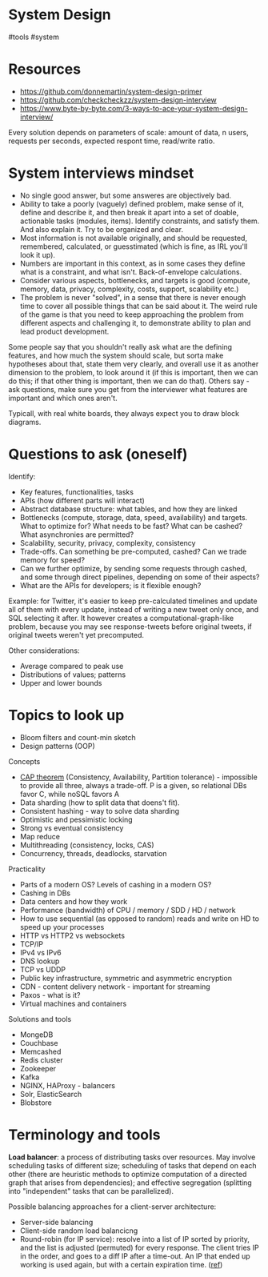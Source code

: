 # System Design

#tools #system

# Resources

* https://github.com/donnemartin/system-design-primer
* https://github.com/checkcheckzz/system-design-interview
* https://www.byte-by-byte.com/3-ways-to-ace-your-system-design-interview/

Every solution depends on parameters of scale: amount of data, n users, requests per seconds, expected respont time, read/write ratio.

# System interviews mindset

* No single good answer, but some answeres are objectively bad.
* Ability to take a poorly (vaguely) defined problem, make sense of it, define and describe it, and then break it apart into a set of doable, actionable tasks (modules, items). Identify constraints, and satisfy them. And also explain it. Try to be organized and clear.
* Most information is not available originally, and should be requested, remembered, calculated, or guesstimated (which is fine, as IRL you'll look it up).
* Numbers are important in this context, as in some cases they define what is a constraint, and what isn't. Back-of-envelope calculations.
* Consider various aspects, bottlenecks, and targets is good (compute, memory, data, privacy, complexity, costs, support, scalability etc.)
* The problem is never "solved", in a sense that there is never enough time to cover all possible things that can be said about it. The weird rule of the game is that you need to keep approaching the problem from different aspects and challenging it, to demonstrate ability to plan and lead product development.

Some people say that you shouldn't really ask what are the defining features, and how much the system should scale, but sorta make hypotheses about that, state them very clearly, and overall use it as another dimension to the problem, to look around it (if this is important, then we can do this; if that other thing is important, then we can do that). Others say - ask questions, make sure you get from the interviewer what features are important and which ones aren't.

Typicall, with real white boards, they always expect you to draw block diagrams.

# Questions to ask (oneself)

Identify:
* Key features, functionalities, tasks
* APIs (how different parts will interact)
* Abstract database structure: what tables, and how they are linked
* Bottlenecks (compute, storage, data, speed, availability) and targets. What to optimize for? What needs to be fast? What can be cashed? What asynchronies are permitted?
* Scalability, security, privacy, complexity, consistency
* Trade-offs. Can something be pre-computed, cashed? Can we trade memory for speed?
* Can we further optimize, by sending some requests through cashed, and some through direct pipelines, depending on some of their aspects?
* What are the APIs for developers; is it flexible enough?

Example: for Twitter, it's easier to keep pre-calculated timelines and update all of them with every update, instead of writing a new tweet only once, and SQL selecting it after. It however creates a computational-graph-like problem, because you may see response-tweets before original tweets, if original tweets weren't yet precomputed.

Other considerations:
* Average compared to peak use
* Distributions of values; patterns
* Upper and lower bounds

# Topics to look up

* Bloom filters and count-min sketch
* Design patterns (OOP)

Concepts
* [CAP theorem](https://en.wikipedia.org/wiki/CAP_theorem) (Consistency, Availability, Partition tolerance) - impossible to provide all three, always a trade-off.	 P is a given, so relational DBs favor C, while noSQL favors A
* Data sharding (how to split data that doens't fit).
* Consistent hashing - way to solve data sharding
* Optimistic and pessimistic locking
* Strong vs eventual consistency
* Map reduce
* Multithreading (consistency, locks, CAS)
* Concurrency, threads, deadlocks, starvation

Practicality
* Parts of a modern OS? Levels of cashing in a modern OS?
* Cashing in DBs
* Data centers and how they work
* Performance (bandwidth) of CPU / memory / SDD / HD / network
* How to use sequential (as opposed to random) reads and write on HD to speed up your processes
* HTTP vs HTTP2 vs websockets
* TCP/IP
* IPv4 vs IPv6
* DNS lookup
* TCP vs UDDP
* Public key infrastructure, symmetric and asymmetric encryption
* CDN - content delivery network - important for streaming
* Paxos - what is it?
* Virtual machines and containers

Solutions and tools
* MongeDB
* Couchbase
* Memcashed
* Redis cluster
* Zookeeper
* Kafka
* NGINX, HAProxy - balancers
* Solr, ElasticSearch
* Blobstore

# Terminology and tools

**Load balancer**: a process of distributing tasks over resources. May involve scheduling tasks of different size; scheduling of tasks that depend on each other (there are heuristic methods to optimize computation of a directed graph that arises from dependencies); and effective segregation (splitting into "independent" tasks that can be parallelized).

Possible balancing approaches for a client-server architecture:
* Server-side balancing
* Client-side random load balancicng
* Round-robin (for IP service): resolve into a list of IP sorted by priority, and the list is adjusted (permuted) for every response. The client tries IP in the order, and goes to a diff IP after a time-out. An IP that ended up working is used again, but with a certain expiration time. ([ref](https://en.wikipedia.org/wiki/Round-robin_DNS))